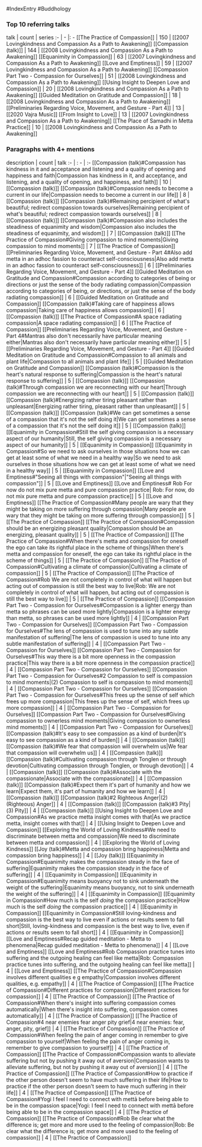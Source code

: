 #IndexEntry #Buddhology

### Top 10 referring talks
talk | count | series
:- | - |: -
[[The Practice of Compassion]] | 150 | [[2007 Lovingkindness and Compassion As a Path to Awakening]]
[[Compassion (talk)]] | 144 | [[2008 Lovingkindness and Compassion As a Path to Awakening]]
[[Equanimity in Compassion]] | 63 | [[2007 Lovingkindness and Compassion As a Path to Awakening]]
[[Love and Emptiness]] | 59 | [[2007 Lovingkindness and Compassion As a Path to Awakening]]
[[Compassion Part Two - Compassion for Ourselves]] | 51 | [[2008 Lovingkindness and Compassion As a Path to Awakening]]
[[Using Insight to Deepen Love and Compassion]] | 20 | [[2008 Lovingkindness and Compassion As a Path to Awakening]]
[[Guided Meditation on Gratitude and Compassion]] | 18 | [[2008 Lovingkindness and Compassion As a Path to Awakening]]
[[Preliminaries Regarding Voice, Movement, and Gesture - Part 4]] | 13 | [[2020 Vajra Music]]
[[From Insight to Love]] | 13 | [[2007 Lovingkindness and Compassion As a Path to Awakening]]
[[The Place of Samadhi in Metta Practice]] | 10 | [[2008 Lovingkindness and Compassion As a Path to Awakening]]

### Paragraphs with 4+ mentions
description | count | talk
:- | : - | :-
[[Compassion (talk)#Compassion has kindness in it and acceptance and listening and a quality of opening and happiness and faith\|Compassion has kindness in it, and acceptance, and listening, and a quality of opening, and happiness, and faith]] | 10 | [[Compassion (talk)]]
[[Compassion (talk)#Compassion needs to become a current in our life\|Compassion needs to become a current in our life]] | 8 | [[Compassion (talk)]]
[[Compassion (talk)#Remaining percipient of what's beautiful; redirect compassion towards ourselves\|Remaining percipient of what's beautiful; redirect compassion towards ourselves]] | 8 | [[Compassion (talk)]]
[[Compassion (talk)#Compassion also includes the steadiness of equanimity and wisdom\|Compassion also includes the steadiness of equanimity, and wisdom]] | 7 | [[Compassion (talk)]]
[[The Practice of Compassion#Giving compassion to mind moments\|Giving compassion to mind moments]] | 7 | [[The Practice of Compassion]]
[[Preliminaries Regarding Voice, Movement, and Gesture - Part 4#Also add metta in an adhoc fassion to counteract self-consciousness\|Also add metta in an adhoc fassion to counteract self-consciousness]] | 6 | [[Preliminaries Regarding Voice, Movement, and Gesture - Part 4]]
[[Guided Meditation on Gratitude and Compassion#Compassion according to categories of being or directions or just the sense of the body radiating compassion\|Compassion according to categories of being, or directions, or just the sense of the body radiating compassion]] | 6 | [[Guided Meditation on Gratitude and Compassion]]
[[Compassion (talk)#Taking care of happiness allows compassion\|Taking care of happiness allows compassion]] | 6 | [[Compassion (talk)]]
[[The Practice of Compassion#A space radiating compassion\|A space radiating compassion]] | 6 | [[The Practice of Compassion]]
[[Preliminaries Regarding Voice, Movement, and Gesture - Part 4#Mantras also don't necessarily have particular meaning either\|Mantras also don't necessarily have particular meaning either]] | 5 | [[Preliminaries Regarding Voice, Movement, and Gesture - Part 4]]
[[Guided Meditation on Gratitude and Compassion#Compassion to all animals and plant life\|Compassion to all animals and plant life]] | 5 | [[Guided Meditation on Gratitude and Compassion]]
[[Compassion (talk)#Compassion is the heart's natural response to suffering\|Compassion is the heart's natural response to suffering]] | 5 | [[Compassion (talk)]]
[[Compassion (talk)#Through compassion we are reconnecting with our heart\|Through compassion we are reconnecting with our heart]] | 5 | [[Compassion (talk)]]
[[Compassion (talk)#Energizing rather tiring pleasant rather than unpleasant\|Energizing rather tiring, pleasant rather than unpleasant]] | 5 | [[Compassion (talk)]]
[[Compassion (talk)#We can get sometimes a sense of a compassion that it's not the self doing it\|We can get sometimes a sense of a compassion that it's not the self doing it]] | 5 | [[Compassion (talk)]]
[[Equanimity in Compassion#Still the self giving compassion is a necessary aspect of our humanity\|Still, the self giving compassion is a necessary aspect of our humanity]] | 5 | [[Equanimity in Compassion]]
[[Equanimity in Compassion#So we need to ask ourselves in those situations how we can get at least some of what we need in a healthy way\|So we need to ask ourselves in those situations how we can get at least some of what we need in a healthy way]] | 5 | [[Equanimity in Compassion]]
[[Love and Emptiness#"Seeing all things with compassion"\|"Seeing all things with compassion"]] | 5 | [[Love and Emptiness]]
[[Love and Emptiness# Rob For now do not mix pure metta and pure compassion practice\| Rob: For now, do not mix pure metta and pure compassion practice]] | 5 | [[Love and Emptiness]]
[[The Practice of Compassion#Many people are wary that they might be taking on more suffering through compassion\|Many people are wary that they might be taking on more suffering through compassion]] | 5 | [[The Practice of Compassion]]
[[The Practice of Compassion#Compassion should be an energizing pleasant quality\|Compassion should be an energizing, pleasant quality]] | 5 | [[The Practice of Compassion]]
[[The Practice of Compassion#When there's metta and compassion for oneself the ego can take its rightful place in the scheme of things\|When there's metta and compassion for oneself, the ego can take its rightful place in the scheme of things]] | 5 | [[The Practice of Compassion]]
[[The Practice of Compassion#Cultivating a climate of compassion\|Cultivating a climate of compassion]] | 5 | [[The Practice of Compassion]]
[[The Practice of Compassion#Rob We are not completely in control of what will happen but acting out of compassion is still the best way to live\|Rob: We are not completely in control of what will happen, but acting out of compassion is still the best way to live]] | 5 | [[The Practice of Compassion]]
[[Compassion Part Two - Compassion for Ourselves#Compassion is a lighter energy than metta so phrases can be used more lightly\|Compassion is a lighter energy than metta, so phrases can be used more lightly]] | 4 | [[Compassion Part Two - Compassion for Ourselves]]
[[Compassion Part Two - Compassion for Ourselves#The lens of compassion is used to tune into any subtle manifestation of suffering\|The lens of compassion is used to tune into any subtle manifestation of suffering]] | 4 | [[Compassion Part Two - Compassion for Ourselves]]
[[Compassion Part Two - Compassion for Ourselves#This way there is a bit more openness in the compassion practice\|This way there is a bit more openness in the compassion practice]] | 4 | [[Compassion Part Two - Compassion for Ourselves]]
[[Compassion Part Two - Compassion for Ourselves#2 Compassion to self is compassion to mind moments\|(2) Compassion to self is compassion to mind moments]] | 4 | [[Compassion Part Two - Compassion for Ourselves]]
[[Compassion Part Two - Compassion for Ourselves#This frees up the sense of self which frees up more compassion\|This frees up the sense of self, which frees up more compassion]] | 4 | [[Compassion Part Two - Compassion for Ourselves]]
[[Compassion Part Two - Compassion for Ourselves#Giving compassion to ownerless mind moments\|Giving compassion to ownerless mind moments]] | 4 | [[Compassion Part Two - Compassion for Ourselves]]
[[Compassion (talk)#It's easy to see compassion as a kind of burden\|It's easy to see compassion as a kind of burden]] | 4 | [[Compassion (talk)]]
[[Compassion (talk)#We fear that compassion will overwhelm us\|We fear that compassion will overwhelm us]] | 4 | [[Compassion (talk)]]
[[Compassion (talk)#Cultivating compassion through Tonglen or through devotion\|Cultivating compassion through Tonglen, or through devotion]] | 4 | [[Compassion (talk)]]
[[Compassion (talk)#Associate with the compassionate\|Associate with the compassionate]] | 4 | [[Compassion (talk)]]
[[Compassion (talk)#Expect them it's part of humanity and how we learn\|Expect them, it's part of humanity and how we learn]] | 4 | [[Compassion (talk)]]
[[Compassion (talk)#2 Righteous Anger\|(2) (Righteous) Anger]] | 4 | [[Compassion (talk)]]
[[Compassion (talk)#3 Pity\|(3) Pity]] | 4 | [[Compassion (talk)]]
[[Using Insight to Deepen Love and Compassion#As we practice metta insight comes with that\|As we practice metta, insight comes with that]] | 4 | [[Using Insight to Deepen Love and Compassion]]
[[Exploring the World of Loving Kindness#We need to discriminate between metta and compassion\|We need to discriminate between metta and compassion]] | 4 | [[Exploring the World of Loving Kindness]]
[[Joy (talk)#Metta and compassion bring happiness\|Metta and compassion bring happiness]] | 4 | [[Joy (talk)]]
[[Equanimity in Compassion#Equanimity makes the compassion steady in the face of suffering\|Equanimity makes the compassion steady in the face of suffering]] | 4 | [[Equanimity in Compassion]]
[[Equanimity in Compassion#Equanimity means buoyancy not to sink underneath the weight of the suffering\|Equanimity means  buoyancy, not to sink underneath the weight of the suffering]] | 4 | [[Equanimity in Compassion]]
[[Equanimity in Compassion#How much is the self _doing_ the compassion practice\|How much is the self _doing_ the compassion practice]] | 4 | [[Equanimity in Compassion]]
[[Equanimity in Compassion#Still loving-kindness and compassion is the best way to live even if actions or results seem to fall short\|Still, loving-kindness and compassion is the best way to live, even if actions or results seem to fall short]] | 4 | [[Equanimity in Compassion]]
[[Love and Emptiness#Recap guided meditation - Metta to phenomena\|Recap guided meditation - Metta to phenomena]] | 4 | [[Love and Emptiness]]
[[Love and Emptiness#Rob Compassion practice tunes into suffering and the outgoing healing can feel like metta\|Rob: Compassion practice tunes into suffering, and the outgoing healing can feel like metta]] | 4 | [[Love and Emptiness]]
[[The Practice of Compassion#Compassion involves different qualities e g empathy\|Compassion involves different qualities, e.g. empathy]] | 4 | [[The Practice of Compassion]]
[[The Practice of Compassion#Different practices for compassion\|Different practices for compassion]] | 4 | [[The Practice of Compassion]]
[[The Practice of Compassion#When there's insight into suffering compassion comes automatically\|When there's insight into suffering, compassion comes automatically]] | 4 | [[The Practice of Compassion]]
[[The Practice of Compassion#4 near enemies fear anger pity grief\|4 near enemies: fear, anger, pity, grief]] | 4 | [[The Practice of Compassion]]
[[The Practice of Compassion#When feeling the pain of anger coming in remember to give compassion to yourself\|When feeling the pain of anger coming in, remember to give compassion to yourself]] | 4 | [[The Practice of Compassion]]
[[The Practice of Compassion#Compassion wants to alleviate suffering but not by pushing it away out of aversion\|Compassion wants to alleviate suffering, but not by pushing it away out of aversion]] | 4 | [[The Practice of Compassion]]
[[The Practice of Compassion#How to practice if the other person doesn't seem to have much suffering in their life\|How to practice if the other person doesn't seem to have much suffering in their life]] | 4 | [[The Practice of Compassion]]
[[The Practice of Compassion#Yogi I feel I need to connect with mettā before being able to be in the compassion space\|Yogi: I feel I need to connect with mettā before being able to be in the compassion space]] | 4 | [[The Practice of Compassion]]
[[The Practice of Compassion#Rob Be clear what the difference is; get more and more used to the feeling of compassion\|Rob: Be clear what the difference is; get more and more used to the feeling of compassion]] | 4 | [[The Practice of Compassion]]

